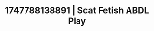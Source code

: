 ---
categories:
- Public flashing
- Giantess fetish
- Athlete
- Curvy bodies
- Teasing look
image: /assets/images/1747788138891.jpg
layout: post
seo:
  description: Featured content with premium Scat Fetish, ABDL Play. HD images available.
  keywords: Scat Fetish, ABDL Play
  og_image: /assets/images/1747788138891.jpg
  schema_type: VisualArtwork
tags:
- ABDL Play
- Scat Fetish
- '#1747788138891'
title: 1747788138891 | Scat Fetish ABDL Play
---